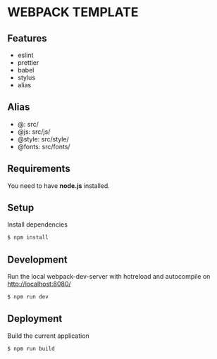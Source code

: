 # WEBPACK TEMPLATE

## Features
- eslint
- prettier
- babel
- stylus
- alias

## Alias
- @: src/
- @js: src/js/
- @style: src/style/
- @fonts: src/fonts/

## Requirements
You need to have <b>node.js</b> installed. 

## Setup
Install dependencies
```sh
$ npm install
```

## Development
Run the local webpack-dev-server with hotreload and autocompile on [http://localhost:8080/](http://localhost:8080/)
```sh
$ npm run dev
```

## Deployment
Build the current application
```sh
$ npm run build
```